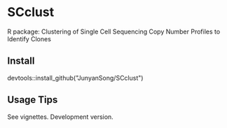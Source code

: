 # SCclust
R package: Clustering of Single Cell Sequencing Copy Number Profiles to Identify Clones

## Install
devtools::install_github("JunyanSong/SCclust")

## Usage Tips 
See vignettes.
Development version.
